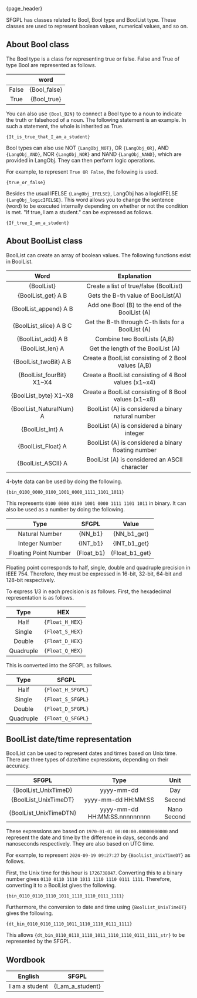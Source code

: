 {page_header}

SFGPL has classes related to Bool, Bool type and BoolList type.
These classes are used to represent boolean values, numerical values, and so on.

## About Bool class

The Bool type is a class for representing true or false.
False and True of type Bool are represented as follows.

||word|
|:-:|:-:|
|False|{Bool_false}|
|True|{Bool_true}|

You can also use ```{Bool_B2N}``` to connect a Bool type to a noun to indicate the truth or falsehood of a noun.
The following statement is an example.
In such a statement, the whole is inherited as True.

```SFGPL
{It_is_true_that_I_am_a_student}
```

Bool types can also use NOT ```{LangObj_NOT}```, OR ```{LangObj_OR}```, AND ```{LangObj_AND}```, NOR ```{LangObj_NOR}``` and NAND ```{LangObj_NAND}```, which are provided in LangObj. 
They can then perform logic operations.

For example, to represent ```True OR False```, the following is used.

```SFGPL
{true_or_false}
```

Besides the usual IFELSE ```{LangObj_IFELSE}```, LangObj has a logicIFELSE ```{LangObj_logicIFELSE}```.
This word allows you to change the sentence (word) to be executed internally depending on whether or not the condition is met.
"If true, I am a student." can be expressed as follows.

```SFGPL
{If_true_I_am_a_student}
```

## About BoolList class

BoolList can create an array of boolean values.
The following functions exist in BoolList.

|Word|Explanation|
|:-:|:-:|
|{BoolList}|Create a list of true/false (BoolList)|
|{BoolList_get} A B|Gets the B-th value of BoolList(A)|
|{BoolList_append} A B|Add one Bool (B) to the end of the BoolList (A)|
|{BoolList_slice} A B C|Get the B-th through C-th lists for a BoolList (A)|
|{BoolList_add} A B|Combine two BoolLists (A,B)|
|{BoolList_len} A|Get the length of the BoolList (A)|
|{BoolList_twoBit} A B|Create a BoolList consisting of 2 Bool values (A,B)|
|{BoolList_fourBit} X1~X4|Create a BoolList consisting of 4 Bool values (x1~x4)|
|{BoolList_byte} X1~X8|Create a BoolList consisting of 8 Bool values (x1~x8)|
|{BoolList_NaturalNum} A|BoolList (A) is considered a binary natural number|
|{BoolList_Int} A|BoolList (A) is considered a binary integer|
|{BoolList_Float} A|BoolList (A) is considered a binary floating number|
|{BoolList_ASCII} A|BoolList (A) is considered an ASCII character|

4-byte data can be used by doing the following.

```SFGPL
{bin_0100_0000_0100_1001_0000_1111_1101_1011}
```

This represents ```0100 0000 0100 1001 0000 1111 1101 1011``` in binary.
It can also be used as a number by doing the following.

|Type|SFGPL|Value|
|:-:|:-:|:-:|
|Natural Number|{NN_b1}|{NN_b1_get}|
|Integer Number|{INT_b1}|{INT_b1_get}|
|Floating Point Number|{Float_b1}|{Float_b1_get}|

Floating point corresponds to half, single, double and quadruple precision in IEEE 754.
Therefore, they must be expressed in 16-bit, 32-bit, 64-bit and 128-bit respectively.

To express 1/3 in each precision is as follows.
First, the hexadecimal representation is as follows.

|Type|HEX|
|:-:|:-:|
|Half|```{Float_H_HEX}```|
|Single|```{Float_S_HEX}```|
|Double|```{Float_D_HEX}```|
|Quadruple|```{Float_Q_HEX}```|

This is converted into the SFGPL as follows.

|Type|SFGPL|
|:-:|:-:|
|Half|```{Float_H_SFGPL}```|
|Single|```{Float_S_SFGPL}```|
|Double|```{Float_D_SFGPL}```|
|Quadruple|```{Float_Q_SFGPL}```|

## BoolList date/time representation

BoolList can be used to represent dates and times based on Unix time.
There are three types of date/time expressions, depending on their accuracy.

|SFGPL|Type|Unit|
|:-:|:-:|:-:|
|{BoolList_UnixTimeD}|yyyy-mm-dd|Day|
|{BoolList_UnixTimeDT}|yyyy-mm-dd HH:MM:SS|Second|
|{BoolList_UnixTimeDTN}|yyyy-mm-dd HH:MM:SS.nnnnnnnnn|Nano Second|

These expressions are based on ```1970-01-01 00:00:00.00000000000``` and represent the date and time by the difference in days, seconds and nanoseconds respectively.
They are also based on UTC time.

For example, to represent ```2024-09-19 09:27:27``` by ```{BoolList_UnixTimeDT}``` as follows.

First, the Unix time for this hour is ```1726738047```.
Converting this to a binary number gives ```0110 0110 1110 1011 1110 1110 0111 1111```.
Therefore, converting it to a BoolList gives the following.

```SFGPL
{bin_0110_0110_1110_1011_1110_1110_0111_1111}
```

Furthermore, the conversion to date and time using ```{BoolList_UnixTimeDT}``` gives the following.

```SFGPL
{dt_bin_0110_0110_1110_1011_1110_1110_0111_1111}
```

This allows ```{dt_bin_0110_0110_1110_1011_1110_1110_0111_1111_str}``` to be represented by the SFGPL.

## Wordbook

|English|SFGPL|
|:-:|:-:|
|I am a student|{I_am_a_student}|
